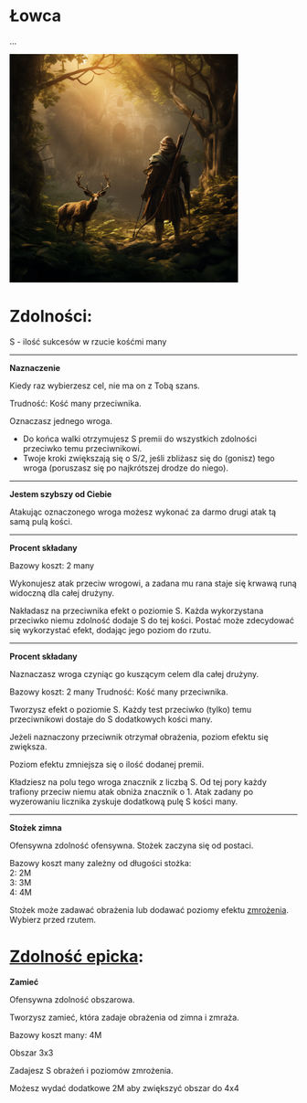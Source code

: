 # Łowca

...

<img src="imgs/lowca.png" width="400">

# Zdolności:

S - ilość sukcesów w rzucie kośćmi many

___

**Naznaczenie**

Kiedy raz wybierzesz cel, nie ma on z Tobą szans.

Trudność: Kość many przeciwnika.

Oznaczasz jednego wroga. 
* Do końca walki otrzymujesz S premii do wszystkich zdolności przeciwko temu przeciwnikowi.
* Twoje kroki zwiększają się o S/2, jeśli zbliżasz się do (gonisz) tego wroga (poruszasz się po najkrótszej drodze do niego).

___
**Jestem szybszy od Ciebie**

Atakując oznaczonego wroga możesz wykonać za darmo drugi atak tą samą pulą kości.
___

**Procent składany**

Bazowy koszt: 2 many

Wykonujesz atak przeciw wrogowi, a zadana mu rana staje się krwawą runą widoczną dla całej drużyny. 

Nakładasz na przeciwnika efekt o poziomie S.
Każda wykorzystana przeciwko niemu zdolność dodaje S do tej kości.
Postać może zdecydować się wykorzystać efekt, dodając jego poziom do rzutu.
___
**Procent składany**

Naznaczasz wroga czyniąc go kuszącym celem dla całej drużyny.

Bazowy koszt: 2 many
Trudność: Kość many przeciwnika.

Tworzysz efekt o poziomie S. Każdy test przeciwko (tylko) temu przeciwnikowi dostaje do S dodatkowych kości many.

Jeżeli naznaczony przeciwnik otrzymał obrażenia, poziom efektu się zwiększa.

Poziom efektu zmniejsza się o ilość dodanej premii.

 Kładziesz na polu tego wroga znacznik z liczbą S. Od tej pory każdy trafiony przeciw niemu atak obniża znacznik o 1. Atak zadany po wyzerowaniu licznika zyskuje dodatkową pulę S kości many.
___
**Stożek zimna**

Ofensywna zdolność ofensywna. Stożek zaczyna się od postaci.

Bazowy koszt many zależny od długości stożka:\
2: 2M\
3: 3M\
4: 4M

Stożek może zadawać obrażenia lub dodawać poziomy efektu [zmrożenia](/docs/efekty/zmrozenie.md).
Wybierz przed rzutem.

# [Zdolność epicka](/docs/zdolnosc-epicka.md):

**Zamieć**

Ofensywna zdolność obszarowa.

Tworzysz zamieć, która zadaje obrażenia od zimna i zmraża.

Bazowy koszt many: 4M

Obszar 3x3

Zadajesz S obrażeń i poziomów zmrożenia.

Możesz wydać dodatkowe 2M aby zwiększyć obszar do 4x4
